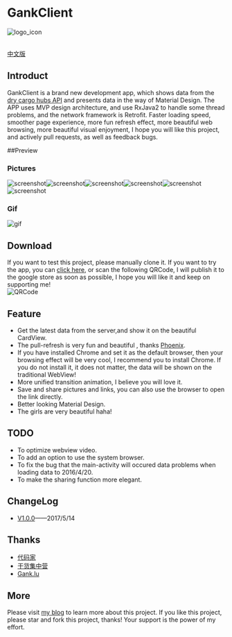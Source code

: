 # GankClient
![logo_icon](/screenshots/logo.png)    <br><br>

[中文版](/README-zh.md)
## Introduct
GankClient is a brand new development app, which shows data from the [dry cargo hubs API](http://gank.io/api) and presents data in the way of Material Design. The APP uses MVP design architecture, and use RxJava2 to handle some thread problems, and the network framework is Retrofit. Faster loading speed, smoother page experience, more fun refresh effect, more beautiful web browsing, more beautiful visual enjoyment, I hope you will like this project, and actively pull requests, as well as feedback bugs.

##Preview
### Pictures
![screenshot](/screenshots/1.png)![screenshot](/screenshots/2.png)![screenshot](/screenshots/3.png)![screenshot](/screenshots/4.png)![screenshot](/screenshots/5.png)![screenshot](/screenshots/6.png)
### Gif
![gif](/screenshots/gank.gif)
## Download
If you want to test this project, please manually clone it. If you want to try the app, you can [click here](http://fir.im/1110), or scan the following QRCode, I will publish it to the google store as soon as possible, I hope you will like it and keep on supporting me!    
![QRCode](/screenshots/QRCode.png)

## Feature
* Get the latest data from the server,and show it on the beautiful CardView.
* The pull-refresh is very fun and beautiful , thanks [Phoenix](https://github.com/Yalantis/Phoenix).
* If you have installed Chrome and set it as the default browser, then your browsing effect will be very cool, I  recommend you to install Chrome. If you do not install it, it does not matter, the data will be shown on the traditional WebView!
* More unified transition animation, I believe you will love it.
* Save and share pictures and links, you can also use the browser to open the link directly.
* Better looking Material Design.
* The girls are very beautiful haha!

## TODO
* To optimize webview video.
* To add an option to use the system browser.
* To fix the bug that the main-activity will occured data problems when loading data to 2016/4/20.
* To make the sharing function more elegant.

## ChangeLog 
* [V1.0.0](https://github.com/Wensibob/GankClient/releases/tag/V1.0.0)——2017/5/14

## Thanks
* [代码家](https://daimajia.com/)
* [干货集中营](http://gank.io/)
* [Gank.lu](https://github.com/Panl/Gank.io)

## More
Please visit [my blog](http://wensibo.net) to learn more about this project. If you like this project, please star and fork this project, thanks! Your support is the power of my effort.
